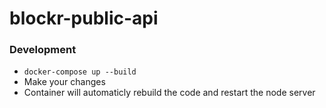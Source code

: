 # blockr-public-api

### Development

- `docker-compose up --build`
- Make your changes
- Container will automaticly rebuild the code and restart the node server